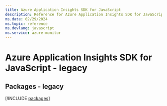 ```yaml
---
title: Azure Application Insights SDK for JavaScript
description: Reference for Azure Application Insights SDK for JavaScript
ms.date: 02/29/2024
ms.topic: reference
ms.devlang: javascript
ms.service: azure-monitor
---
```

# Azure Application Insights SDK for JavaScript - legacy
## Packages - legacy
[!INCLUDE [packages](application-insights-index.md)]